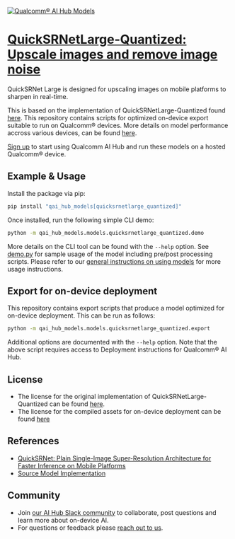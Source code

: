[![Qualcomm® AI Hub Models](https://qaihub-public-assets.s3.us-west-2.amazonaws.com/qai-hub-models/quic-logo.jpg)](../../README.md)


# [QuickSRNetLarge-Quantized: Upscale images and remove image noise](https://aihub.qualcomm.com/models/quicksrnetlarge_quantized)

QuickSRNet Large is designed for upscaling images on mobile platforms to sharpen in real-time.

This is based on the implementation of QuickSRNetLarge-Quantized found [here](https://github.com/quic/aimet-model-zoo/tree/develop/aimet_zoo_torch/quicksrnet). This repository contains scripts for optimized on-device
export suitable to run on Qualcomm® devices. More details on model performance
accross various devices, can be found [here](https://aihub.qualcomm.com/models/quicksrnetlarge_quantized).

[Sign up](https://myaccount.qualcomm.com/signup) to start using Qualcomm AI Hub and run these models on a hosted Qualcomm® device.




## Example & Usage

Install the package via pip:
```bash
pip install "qai_hub_models[quicksrnetlarge_quantized]"
```


Once installed, run the following simple CLI demo:

```bash
python -m qai_hub_models.models.quicksrnetlarge_quantized.demo
```
More details on the CLI tool can be found with the `--help` option. See
[demo.py](demo.py) for sample usage of the model including pre/post processing
scripts. Please refer to our [general instructions on using
models](../../../#getting-started) for more usage instructions.

## Export for on-device deployment

This repository contains export scripts that produce a model optimized for
on-device deployment. This can be run as follows:

```bash
python -m qai_hub_models.models.quicksrnetlarge_quantized.export
```
Additional options are documented with the `--help` option. Note that the above
script requires access to Deployment instructions for Qualcomm® AI Hub.


## License
* The license for the original implementation of QuickSRNetLarge-Quantized can be found
  [here](https://github.com/quic/aimet-model-zoo/blob/develop/LICENSE.pdf).
* The license for the compiled assets for on-device deployment can be found [here](https://qaihub-public-assets.s3.us-west-2.amazonaws.com/qai-hub-models/Qualcomm+AI+Hub+Proprietary+License.pdf)


## References
* [QuickSRNet: Plain Single-Image Super-Resolution Architecture for Faster Inference on Mobile Platforms](https://arxiv.org/abs/2303.04336)
* [Source Model Implementation](https://github.com/quic/aimet-model-zoo/tree/develop/aimet_zoo_torch/quicksrnet)



## Community
* Join [our AI Hub Slack community](https://aihub.qualcomm.com/community/slack) to collaborate, post questions and learn more about on-device AI.
* For questions or feedback please [reach out to us](mailto:ai-hub-support@qti.qualcomm.com).


